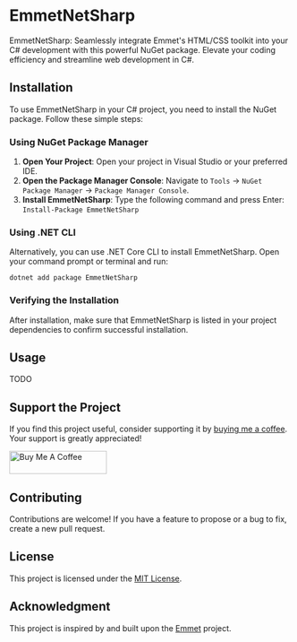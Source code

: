 # EmmetNetSharp

EmmetNetSharp: Seamlessly integrate Emmet's HTML/CSS toolkit into your C# development with this powerful NuGet package. Elevate your coding efficiency and streamline web development in C#.

## Installation

To use EmmetNetSharp in your C# project, you need to install the NuGet package. Follow these simple steps:

### Using NuGet Package Manager

1. **Open Your Project**: Open your project in Visual Studio or your preferred IDE.
2. **Open the Package Manager Console**: Navigate to `Tools` -> `NuGet Package Manager` -> `Package Manager Console`.
3. **Install EmmetNetSharp**: Type the following command and press Enter:
   `Install-Package EmmetNetSharp`

### Using .NET CLI

Alternatively, you can use .NET Core CLI to install EmmetNetSharp. Open your command prompt or terminal and run:

`dotnet add package EmmetNetSharp`

### Verifying the Installation

After installation, make sure that EmmetNetSharp is listed in your project dependencies to confirm successful installation.

## Usage

TODO

## Support the Project

If you find this project useful, consider supporting it by [buying me a coffee](https://www.buymeacoffee.com/aglasencnik). Your support is greatly appreciated!

<a href="https://www.buymeacoffee.com/aglasencnik" target="_blank"><img src="https://cdn.buymeacoffee.com/buttons/default-orange.png" alt="Buy Me A Coffee" height="41" width="174"></a>

## Contributing

Contributions are welcome! If you have a feature to propose or a bug to fix, create a new pull request.

## License

This project is licensed under the [MIT License](https://github.com/aglasencnik/EmmetNetSharp/blob/master/LICENSE.txt).

## Acknowledgment

This project is inspired by and built upon the [Emmet](https://github.com/emmetio) project.
